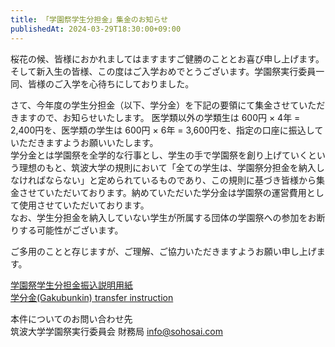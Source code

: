```yaml
---
title: 「学園祭学生分担金」集金のお知らせ
publishedAt: 2024-03-29T18:30:00+09:00
---
```


桜花の候、皆様におかれましてはますますご健勝のこととお喜び申し上げます。
そして新入生の皆様、この度はご入学おめでとうございます。学園祭実行委員一同、皆様のご入学を心待ちにしておりました。

さて、今年度の学生分担金（以下、学分金）を下記の要領にて集金させていただきますので、お知らせいたします。
医学類以外の学類生は 600円 × 4年 = 2,400円を、医学類の学生は 600円 × 6年 = 3,600円を、指定の口座に振込していただきますようお願いいたします。  
学分金とは学園祭を全学的な行事とし、学生の手で学園祭を創り上げていくという理想のもと、筑波大学の規則において「全ての学生は、学園祭分担金を納入しなければならない」と定められているものであり、この規則に基づき皆様から集金させていただいております。納めていただいた学分金は学園祭の運営費用として使用させていただいております。  
なお、学生分担金を納入していない学生が所属する団体の学園祭への参加をお断りする可能性がございます。

ご多用のことと存じますが、ご理解、ご協力いただきますようお願い申し上げます。

[学園祭学生分担金振込説明用紙](https://r2-2024.sohosai.com/gakubunkin.pdf)  
[学分金(Gakubunkin) transfer instruction](https://r2-2024.sohosai.com/gakubunkin-en.pdf)

本件についてのお問い合わせ先  
筑波大学学園祭実行委員会 財務局
info@sohosai.com
